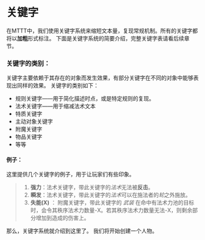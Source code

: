# 关键字

在MTTT中，我们使用关键字系统来缩短文本量，复现常规机制。所有的关键字都将以**加粗**形式标注。
下面是关键字系统的简要介绍，完整关键字表请看后续章节。

### 关键字的类别：

关键字主要依赖于其存在的对象而发生效果，有部分关键字在不同的对象中能够表现出同样的效果。
关键字的类别如下：
* 规则关键字——用于简化描述时点，或是特定规则的复现。
* 法术关键字——用于缩减法术文本
* 特质关键字
* 主动对象关键字
* 附魔关键字
* 物品关键字
* 等等

#### 例子：

这里提供几个关键字的例子，用于让玩家们有些印象。

>1. **强力**：法术关键字，带此关键字的*法术*无法被**反击**。
>2. **瞬发**：法术关键字，带此关键字的*法术*可以在施法者的*轮*之外施放。
>3. **失能(X)** ： 附魔关键字，带此关键字的 *武装* 在命中有法术力池的目标时，会令其秩序法术力数量-X。若其秩序法术力数量无法-X，则剩余部分增加到造成的伤害上。

那么，关键字系统就介绍到这里了。
我们将开始创建一个人物。



